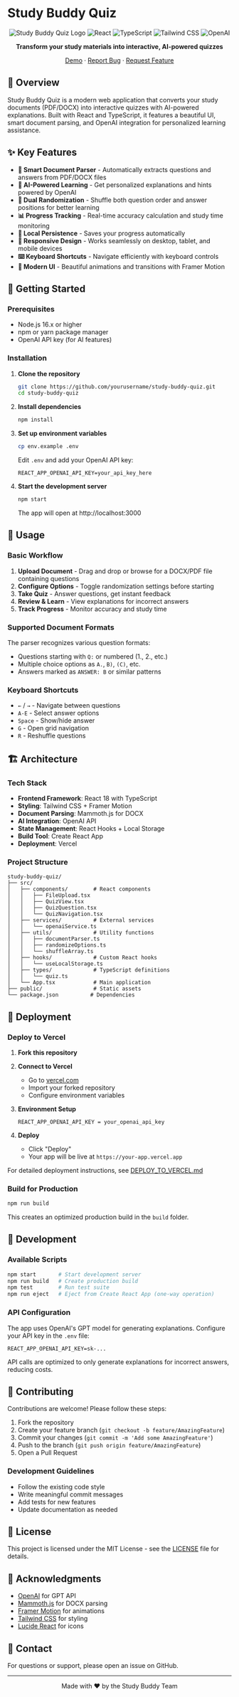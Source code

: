 # Study Buddy Quiz

<div align="center">
  
  ![Study Buddy Quiz Logo](https://img.shields.io/badge/Study%20Buddy-Quiz%20App-blue?style=for-the-badge)
  ![React](https://img.shields.io/badge/React-18.2-61DAFB?style=flat-square&logo=react)
  ![TypeScript](https://img.shields.io/badge/TypeScript-4.9-3178C6?style=flat-square&logo=typescript)
  ![Tailwind CSS](https://img.shields.io/badge/Tailwind-3.4-06B6D4?style=flat-square&logo=tailwindcss)
  ![OpenAI](https://img.shields.io/badge/OpenAI-API-412991?style=flat-square&logo=openai)
  
  **Transform your study materials into interactive, AI-powered quizzes**
  
  [Demo](https://study-buddy-quiz.vercel.app) · [Report Bug](https://github.com/yourusername/study-buddy-quiz/issues) · [Request Feature](https://github.com/yourusername/study-buddy-quiz/issues)

</div>

## 📖 Overview

Study Buddy Quiz is a modern web application that converts your study documents (PDF/DOCX) into interactive quizzes with AI-powered explanations. Built with React and TypeScript, it features a beautiful UI, smart document parsing, and OpenAI integration for personalized learning assistance.

## ✨ Key Features

- **📄 Smart Document Parser** - Automatically extracts questions and answers from PDF/DOCX files
- **🤖 AI-Powered Learning** - Get personalized explanations and hints powered by OpenAI
- **🎲 Dual Randomization** - Shuffle both question order and answer positions for better learning
- **📊 Progress Tracking** - Real-time accuracy calculation and study time monitoring
- **💾 Local Persistence** - Saves your progress automatically
- **📱 Responsive Design** - Works seamlessly on desktop, tablet, and mobile devices
- **⌨️ Keyboard Shortcuts** - Navigate efficiently with keyboard controls
- **🎨 Modern UI** - Beautiful animations and transitions with Framer Motion

## 🚀 Getting Started

### Prerequisites

- Node.js 16.x or higher
- npm or yarn package manager
- OpenAI API key (for AI features)

### Installation

1. **Clone the repository**
   ```bash
   git clone https://github.com/yourusername/study-buddy-quiz.git
   cd study-buddy-quiz
   ```

2. **Install dependencies**
   ```bash
   npm install
   ```

3. **Set up environment variables**
   ```bash
   cp env.example .env
   ```
   Edit `.env` and add your OpenAI API key:
   ```
   REACT_APP_OPENAI_API_KEY=your_api_key_here
   ```

4. **Start the development server**
   ```bash
   npm start
   ```
   The app will open at http://localhost:3000

## 🎯 Usage

### Basic Workflow

1. **Upload Document** - Drag and drop or browse for a DOCX/PDF file containing questions
2. **Configure Options** - Toggle randomization settings before starting
3. **Take Quiz** - Answer questions, get instant feedback
4. **Review & Learn** - View explanations for incorrect answers
5. **Track Progress** - Monitor accuracy and study time

### Supported Document Formats

The parser recognizes various question formats:
- Questions starting with `Q:` or numbered (1., 2., etc.)
- Multiple choice options as `A.`, `B)`, `(C)`, etc.
- Answers marked as `ANSWER: B` or similar patterns

### Keyboard Shortcuts

- `←` / `→` - Navigate between questions
- `A-E` - Select answer options
- `Space` - Show/hide answer
- `G` - Open grid navigation
- `R` - Reshuffle questions

## 🏗️ Architecture

### Tech Stack

- **Frontend Framework**: React 18 with TypeScript
- **Styling**: Tailwind CSS + Framer Motion
- **Document Parsing**: Mammoth.js for DOCX
- **AI Integration**: OpenAI API
- **State Management**: React Hooks + Local Storage
- **Build Tool**: Create React App
- **Deployment**: Vercel

### Project Structure

```
study-buddy-quiz/
├── src/
│   ├── components/        # React components
│   │   ├── FileUpload.tsx
│   │   ├── QuizView.tsx
│   │   ├── QuizQuestion.tsx
│   │   └── QuizNavigation.tsx
│   ├── services/          # External services
│   │   └── openaiService.ts
│   ├── utils/             # Utility functions
│   │   ├── documentParser.ts
│   │   ├── randomizeOptions.ts
│   │   └── shuffleArray.ts
│   ├── hooks/             # Custom React hooks
│   │   └── useLocalStorage.ts
│   ├── types/             # TypeScript definitions
│   │   └── quiz.ts
│   └── App.tsx            # Main application
├── public/                # Static assets
└── package.json          # Dependencies
```

## 🚢 Deployment

### Deploy to Vercel

1. **Fork this repository**

2. **Connect to Vercel**
   - Go to [vercel.com](https://vercel.com)
   - Import your forked repository
   - Configure environment variables

3. **Environment Setup**
   ```
   REACT_APP_OPENAI_API_KEY = your_openai_api_key
   ```

4. **Deploy**
   - Click "Deploy"
   - Your app will be live at `https://your-app.vercel.app`

For detailed deployment instructions, see [DEPLOY_TO_VERCEL.md](./DEPLOY_TO_VERCEL.md)

### Build for Production

```bash
npm run build
```

This creates an optimized production build in the `build` folder.

## 🧪 Development

### Available Scripts

```bash
npm start       # Start development server
npm run build   # Create production build
npm test        # Run test suite
npm run eject   # Eject from Create React App (one-way operation)
```

### API Configuration

The app uses OpenAI's GPT model for generating explanations. Configure your API key in the `.env` file:

```env
REACT_APP_OPENAI_API_KEY=sk-...
```

API calls are optimized to only generate explanations for incorrect answers, reducing costs.

## 🤝 Contributing

Contributions are welcome! Please follow these steps:

1. Fork the repository
2. Create your feature branch (`git checkout -b feature/AmazingFeature`)
3. Commit your changes (`git commit -m 'Add some AmazingFeature'`)
4. Push to the branch (`git push origin feature/AmazingFeature`)
5. Open a Pull Request

### Development Guidelines

- Follow the existing code style
- Write meaningful commit messages
- Add tests for new features
- Update documentation as needed

## 📝 License

This project is licensed under the MIT License - see the [LICENSE](LICENSE) file for details.

## 🙏 Acknowledgments

- [OpenAI](https://openai.com) for GPT API
- [Mammoth.js](https://github.com/mwilliamson/mammoth.js) for DOCX parsing
- [Framer Motion](https://www.framer.com/motion/) for animations
- [Tailwind CSS](https://tailwindcss.com) for styling
- [Lucide React](https://lucide.dev) for icons

## 📧 Contact

For questions or support, please open an issue on GitHub.

---

<div align="center">
  Made with ❤️ by the Study Buddy Team
</div>